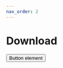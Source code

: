 ```yaml
---
nav_order: 2
---
```


# Download

<button type="button" name="button" class="btn">Button element</button>
